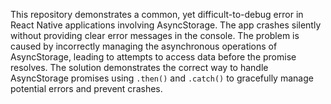 This repository demonstrates a common, yet difficult-to-debug error in React Native applications involving AsyncStorage. The app crashes silently without providing clear error messages in the console. The problem is caused by incorrectly managing the asynchronous operations of AsyncStorage, leading to attempts to access data before the promise resolves.  The solution demonstrates the correct way to handle AsyncStorage promises using `.then()` and `.catch()` to gracefully manage potential errors and prevent crashes. 